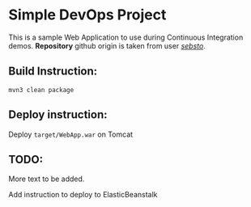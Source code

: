 # Simple DevOps Project

This is a sample Web Application to use during Continuous Integration demos.
**Repository** github origin is taken from user [*sebsto*](https://github.com/sebsto/webapp).  

## Build Instruction:

```
mvn3 clean package
```

## Deploy instruction:

Deploy ```target/WebApp.war``` on Tomcat
 
## TODO:

More text to be added.

Add instruction to deploy to ElasticBeanstalk


